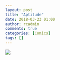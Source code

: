 ```yaml
---
layout: post
title: "Aptitude"
date: 2018-03-23 01:00
author: rcadmin
comments: true
categories: [Comics]
tags: []
---
```

<a href="../comics/2018/03/23/aptitude"><img src="http://dl.bitsmack.com/comics/20180323.jpg" /></a>
